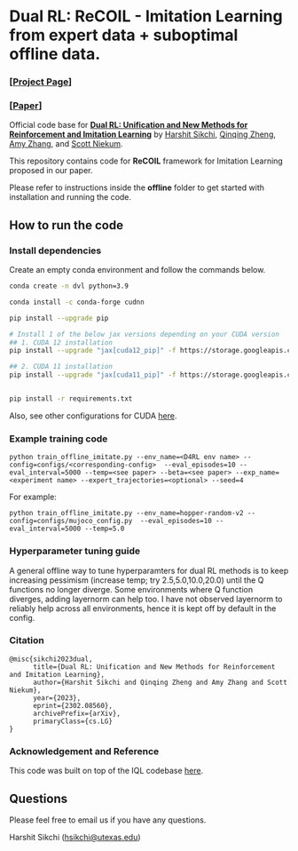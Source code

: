 # Dual RL: ReCOIL - Imitation Learning from expert data + suboptimal offline data.

### [**[Project Page](https://hari-sikchi.github.io/dual-rl/)**] 

### [**[Paper](https://arxiv.org/abs/2302.08560)**] 



Official code base for **[Dual RL: Unification and New Methods for Reinforcement and Imitation Learning](https://arxiv.org/abs/2302.08560)** by [Harshit Sikchi](https://hari-sikchi.github.io/), [Qinqing Zheng](https://enosair.github.io/), [Amy Zhang](https://www.ece.utexas.edu/people/faculty/amy-zhang), and [Scott Niekum](https://people.cs.umass.edu/~sniekum/).



This repository contains code for **ReCOIL** framework for Imitation Learning proposed in our paper.


Please refer to instructions inside the **offline** folder to get started with installation and running the code.


## How to run the code

### Install dependencies

Create an empty conda environment and follow the commands below.

```bash
conda create -n dvl python=3.9

conda install -c conda-forge cudnn

pip install --upgrade pip

# Install 1 of the below jax versions depending on your CUDA version
## 1. CUDA 12 installation
pip install --upgrade "jax[cuda12_pip]" -f https://storage.googleapis.com/jax-releases/jax_cuda_releases.html

## 2. CUDA 11 installation
pip install --upgrade "jax[cuda11_pip]" -f https://storage.googleapis.com/jax-releases/jax_cuda_releases.html


pip install -r requirements.txt

```

Also, see other configurations for CUDA [here](https://github.com/google/jax#pip-installation-gpu-cuda).

### Example training code

```
python train_offline_imitate.py --env_name=<D4RL env name> --config=configs/<corresponding-config>  --eval_episodes=10 --eval_interval=5000 --temp=<see paper> --beta=<see paper> --exp_name=<experiment name> --expert_trajectories=<optional> --seed=4 
```

For example:

```
python train_offline_imitate.py --env_name=hopper-random-v2 --config=configs/mujoco_config.py  --eval_episodes=10 --eval_interval=5000 --temp=5.0
```

### Hyperparameter tuning guide

A general offline way to tune hyperparamters for dual RL methods is to keep increasing pessimism (increase temp; try 2.5,5.0,10.0,20.0) until the Q functions no longer diverge. Some environments where Q function diverges, adding layernorm can help too. I have not observed layernorm to reliably help across all environments, hence it is kept off by default in the config.



### Citation
```
@misc{sikchi2023dual,
      title={Dual RL: Unification and New Methods for Reinforcement and Imitation Learning}, 
      author={Harshit Sikchi and Qinqing Zheng and Amy Zhang and Scott Niekum},
      year={2023},
      eprint={2302.08560},
      archivePrefix={arXiv},
      primaryClass={cs.LG}
}
```

### Acknowledgement and Reference
This code was built on top of the IQL codebase [here](https://github.com/ikostrikov/implicit_q_learning).



## Questions
Please feel free to email us if you have any questions. 

Harshit Sikchi ([hsikchi@utexas.edu](mailto:hsikchi@utexas.edu?subject=[GitHub]%ReCOIL))
